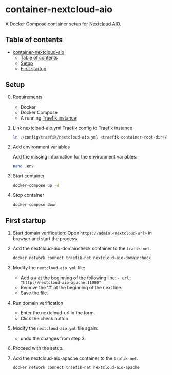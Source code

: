 # container-nextcloud-aio

A Docker Compose container setup for [Nextcloud AIO](https://github.com/nextcloud/all-in-one).

## Table of contents

- [container-nextcloud-aio](#container-nextcloud-aio)
  - [Table of contents](#table-of-contents)
  - [Setup](#setup)
  - [First startup](#first-startup)

## Setup

0. Requirements

   - Docker
   - Docker Compose
   - A running [Traefik instance](https://github.com/jonas-merkle/container-traefik)

1. Link nextcloud-aio.yml Traefik config to Traefik instance

    ```bash
    ln ./config/traefik/nextcloud-aio.yml <traefik-container-root-dir>/config/dynamic-config/nextcloud-aio.yml
    ```

2. Add environment variables

    Add the missing information for the environment variables:

    ```bash
    nano .env
    ```

3. Start container

    ```bash
    docker-compose up -d
    ````

4. Stop container

    ```bash
    docker-compose down
    ```

## First startup

1. Start domain verification:
   Open `https://admin.<nextcloud-url>` in browser and start the process.

2. Add the nextcloud-aio-domaincheck container to the `trafik-net`:

    ```bash
    docker network connect traefik-net nextcloud-aio-domaincheck
    ```

3. Modify the `nextcloud-aio.yml` file:
   - Add a `#` at the beginning of the following line: `- url: "http://nextcloud-aio-apache:11000"`
   - Remove the '#' at the beginning of the next line.
   - Save the file.

4. Run domain verification
   - Enter the nextcloud-url in the form.
   - Click the check button.

5. Modify the `nextcloud-aio.yml` file again:
   - undo the changes from step 3.

6. Proceed with the setup.

7. Add the nextcloud-aio-apache container to the `trafik-net`.

    ```bash
    docker network connect traefik-net nextcloud-aio-apache
    ```

